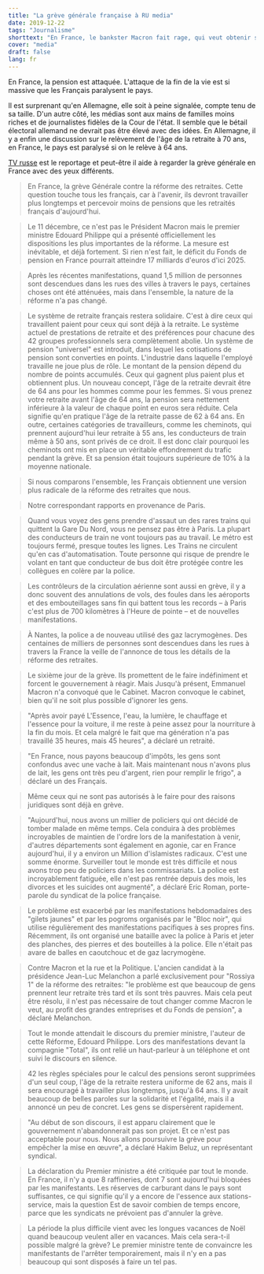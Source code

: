 ```yaml
---
title: "La grève générale française à RU media"
date: 2019-12-22
tags: "Journalisme"
shorttext: "En France, le bankster Macron fait rage, qui veut obtenir ses copains des clients de l'économie et donc coupe les pensions."
cover: "media"
draft: false
lang: fr
---
```


En France, la pension est attaquée. L'attaque de la fin de la vie est si massive que les Français paralysent le pays. 

Il est surprenant qu'en Allemagne, elle soit à peine signalée, compte tenu de sa taille. D'un autre côté, les médias sont aux mains de familles moins riches et de journalistes fidèles de la Cour de l'état. Il semble que le bétail électoral allemand ne devrait pas être élevé avec des idées. En Allemagne, il y a enfin une discussion sur le relèvement de l'âge de la retraite à 70 ans, en France, le pays est paralysé si on le relève à 64 ans.

[TV russe](https://vesti7.ru/video/1976047/episode/15-12-2019/ "ЭФИР ОТ 15.12.2019") est le reportage et peut-être il aide à regarder la grève générale en France avec des yeux différents.

> En France, la grève Générale contre la réforme des retraites. Cette question touche tous les français, car à l'avenir, ils devront travailler plus longtemps et percevoir moins de pensions que les retraités français d'aujourd'hui.

> Le 11 décembre, ce n'est pas le Président Macron mais le premier ministre Edouard Philippe qui a présenté officiellement les dispositions les plus importantes de la réforme. La mesure est inévitable, et déjà fortement. Si rien n'est fait, le déficit du Fonds de pension en France pourrait atteindre 17 milliards d'euros d'ici 2025.

> Après les récentes manifestations, quand 1,5 million de personnes sont descendues dans les rues des villes à travers le pays, certaines choses ont été atténuées, mais dans l'ensemble, la nature de la réforme n'a pas changé.

> Le système de retraite français restera solidaire. C'est à dire ceux qui travaillent paient pour ceux qui sont déjà à la retraite. Le système actuel de prestations de retraite et des préférences pour chacune des 42 groupes professionnels sera complètement abolie. Un système de pension "universel" est introduit, dans lequel les cotisations de pension sont converties en points. L'industrie dans laquelle l'employé travaille ne joue plus de rôle. Le montant de la pension dépend du nombre de points accumulés. Ceux qui gagnent plus paient plus et obtiennent plus. Un nouveau concept, l'âge de la retraite devrait être de 64 ans pour les hommes comme pour les femmes. Si vous prenez votre retraite avant l'âge de 64 ans, la pension sera nettement inférieure à la valeur de chaque point en euros sera réduite. Cela signifie qu'en pratique l'âge de la retraite passe de 62 à 64 ans. En outre, certaines catégories de travailleurs, comme les cheminots, qui prennent aujourd'hui leur retraite à 55 ans, les conducteurs de train même à 50 ans, sont privés de ce droit. Il est donc clair pourquoi les cheminots ont mis en place un véritable effondrement du trafic pendant la grève. Et sa pension était toujours supérieure de 10% à la moyenne nationale.

> Si nous comparons l'ensemble, les Français obtiennent une version plus radicale de la réforme des retraites que nous.

> Notre correspondant rapports en provenance de Paris.

> Quand vous voyez des gens prendre d'assaut un des rares trains qui quittent la Gare Du Nord, vous ne pensez pas être à Paris. La plupart des conducteurs de train ne vont toujours pas au travail. Le métro est toujours fermé, presque toutes les lignes. Les Trains ne circulent qu'en cas d'automatisation. Toute personne qui risque de prendre le volant en tant que conducteur de bus doit être protégée contre les collègues en colère par la police.

> Les contrôleurs de la circulation aérienne sont aussi en grève, il y a donc souvent des annulations de vols, des foules dans les aéroports et des embouteillages sans fin qui battent tous les records – à Paris c'est plus de 700 kilomètres à l'Heure de pointe – et de nouvelles manifestations.

> À Nantes, la police a de nouveau utilisé des gaz lacrymogènes. Des centaines de milliers de personnes sont descendues dans les rues à travers la France la veille de l'annonce de tous les détails de la réforme des retraites.

> Le sixième jour de la grève. Ils promettent de le faire indéfiniment et forcent le gouvernement à réagir. Mais Jusqu'à présent, Emmanuel Macron n'a convoqué que le Cabinet. Macron convoque le cabinet, bien qu'il ne soit plus possible d'ignorer les gens.

> "Après avoir payé L'Essence, l'eau, la lumière, le chauffage et l'essence pour la voiture, il me reste à peine assez pour la nourriture à la fin du mois. Et cela malgré le fait que ma génération n'a pas travaillé 35 heures, mais 45 heures", a déclaré un retraité.

> "En France, nous payons beaucoup d'impôts, les gens sont confondus avec une vache à lait. Mais maintenant nous n'avons plus de lait, les gens ont très peu d'argent, rien pour remplir le frigo", a déclaré un des Français.

> Même ceux qui ne sont pas autorisés à le faire pour des raisons juridiques sont déjà en grève.

> "Aujourd'hui, nous avons un millier de policiers qui ont décidé de tomber malade en même temps. Cela conduira à des problèmes incroyables de maintien de l'ordre lors de la manifestation à venir, d'autres départements sont également en agonie, car en France aujourd'hui, il y a environ un Million d'islamistes radicaux. C'est une somme énorme. Surveiller tout le monde est très difficile et nous avons trop peu de policiers dans les commissariats. La police est incroyablement fatiguée, elle n'est pas rentrée depuis des mois, les divorces et les suicides ont augmenté", a déclaré Eric Roman, porte-parole du syndicat de la police française.

> Le problème est exacerbé par les manifestations hebdomadaires des "gilets jaunes" et par les pogroms organisés par le "Bloc noir", qui utilise régulièrement des manifestations pacifiques à ses propres fins. Récemment, ils ont organisé une bataille avec la police à Paris et jeter des planches, des pierres et des bouteilles à la police. Elle n'était pas avare de balles en caoutchouc et de gaz lacrymogène.

> Contre Macron et la rue et la Politique. L'ancien candidat à la présidence Jean-Luc Melanchon a parlé exclusivement pour "Rossiya 1" de la réforme des retraites: "le problème est que beaucoup de gens prennent leur retraite très tard et ils sont très pauvres. Mais cela peut être résolu, il n'est pas nécessaire de tout changer comme Macron le veut, au profit des grandes entreprises et du Fonds de pension", a déclaré Melanchon.

> Tout le monde attendait le discours du premier ministre, l'auteur de cette Réforme, Edouard Philippe. Lors des manifestations devant la compagnie "Total", ils ont relié un haut-parleur à un téléphone et ont suivi le discours en silence.

> 42 les règles spéciales pour le calcul des pensions seront supprimées d'un seul coup, l'âge de la retraite restera uniforme de 62 ans, mais il sera encouragé à travailler plus longtemps, jusqu'à 64 ans. Il y avait beaucoup de belles paroles sur la solidarité et l'égalité, mais il a annoncé un peu de concret. Les gens se dispersèrent rapidement.

> "Au début de son discours, il est apparu clairement que le gouvernement n'abandonnerait pas son projet. Et ce n'est pas acceptable pour nous. Nous allons poursuivre la grève pour empêcher la mise en œuvre", a déclaré Hakim Beluz, un représentant syndical.

> La déclaration du Premier ministre a été critiquée par tout le monde. En France, il n'y a que 8 raffineries, dont 7 sont aujourd'hui bloquées par les manifestants. Les réserves de carburant dans le pays sont suffisantes, ce qui signifie qu'il y a encore de l'essence aux stations-service, mais la question Est de savoir combien de temps encore, parce que les syndicats ne prévoient pas d'annuler la grève.

> La période la plus difficile vient avec les longues vacances de Noël quand beaucoup veulent aller en vacances. Mais cela sera-t-il possible malgré la grève? Le premier ministre tente de convaincre les manifestants de l'arrêter temporairement, mais il n'y en a pas beaucoup qui sont disposés à faire un tel pas.
